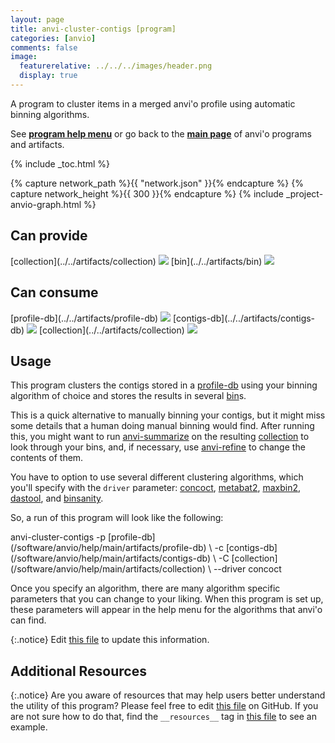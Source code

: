 ```yaml
---
layout: page
title: anvi-cluster-contigs [program]
categories: [anvio]
comments: false
image:
  featurerelative: ../../../images/header.png
  display: true
---
```


A program to cluster items in a merged anvi&#39;o profile using automatic binning algorithms.

See **[program help menu](../../../../vignette#anvi-cluster-contigs)** or go back to the **[main page](../../)** of anvi'o programs and artifacts.


{% include _toc.html %}
<div id="svg" class="subnetwork"></div>
{% capture network_path %}{{ "network.json" }}{% endcapture %}
{% capture network_height %}{{ 300 }}{% endcapture %}
{% include _project-anvio-graph.html %}


## Can provide

<p style="text-align: left" markdown="1"><span class="artifact-p">[collection](../../artifacts/collection) <img src="../../images/icons/COLLECTION.png" class="artifact-icon-mini" /></span> <span class="artifact-p">[bin](../../artifacts/bin) <img src="../../images/icons/BIN.png" class="artifact-icon-mini" /></span></p>

## Can consume

<p style="text-align: left" markdown="1"><span class="artifact-r">[profile-db](../../artifacts/profile-db) <img src="../../images/icons/DB.png" class="artifact-icon-mini" /></span> <span class="artifact-r">[contigs-db](../../artifacts/contigs-db) <img src="../../images/icons/DB.png" class="artifact-icon-mini" /></span> <span class="artifact-r">[collection](../../artifacts/collection) <img src="../../images/icons/COLLECTION.png" class="artifact-icon-mini" /></span></p>

## Usage


This program clusters the contigs stored in a <span class="artifact-n">[profile-db](/software/anvio/help/main/artifacts/profile-db)</span> using your binning algorithm of choice and stores the results in several <span class="artifact-n">[bin](/software/anvio/help/main/artifacts/bin)</span>s. 

This is a quick alternative to manually binning your contigs, but it might miss some details that a human doing manual binning would find. After running this, you might want to run <span class="artifact-n">[anvi-summarize](/software/anvio/help/main/programs/anvi-summarize)</span> on the resulting <span class="artifact-n">[collection](/software/anvio/help/main/artifacts/collection)</span> to look through your bins, and, if necessary, use <span class="artifact-n">[anvi-refine](/software/anvio/help/main/programs/anvi-refine)</span> to change the contents of them. 

You have to option to use several different clustering algorithms, which you'll specify with the `driver` parameter: [concoct](https://github.com/BinPro/CONCOCT/blob/develop/doc/source/index.rst), [metabat2](https://www.ncbi.nlm.nih.gov/pmc/articles/PMC6662567/), [maxbin2](https://academic.oup.com/bioinformatics/article/32/4/605/1744462), [dastool](https://github.com/cmks/DAS_Tool), and [binsanity](https://www.ncbi.nlm.nih.gov/pmc/articles/PMC5345454/). 

So, a run of this program will look like the following:

<div class="codeblock" markdown="1">
anvi&#45;cluster&#45;contigs &#45;p <span class="artifact&#45;n">[profile&#45;db](/software/anvio/help/main/artifacts/profile&#45;db)</span> \
                     &#45;c <span class="artifact&#45;n">[contigs&#45;db](/software/anvio/help/main/artifacts/contigs&#45;db)</span> \ 
                     &#45;C <span class="artifact&#45;n">[collection](/software/anvio/help/main/artifacts/collection)</span> \ 
                     &#45;&#45;driver concoct
</div>

Once you specify an algorithm, there are many algorithm specific parameters that you can change to your liking. When this program is set up, these parameters will appear in the help menu for the algorithms that anvi'o can find. 


{:.notice}
Edit [this file](https://github.com/merenlab/anvio/tree/master/anvio/docs/programs/anvi-cluster-contigs.md) to update this information.


## Additional Resources



{:.notice}
Are you aware of resources that may help users better understand the utility of this program? Please feel free to edit [this file](https://github.com/merenlab/anvio/tree/master/bin/anvi-cluster-contigs) on GitHub. If you are not sure how to do that, find the `__resources__` tag in [this file](https://github.com/merenlab/anvio/blob/master/bin/anvi-interactive) to see an example.
